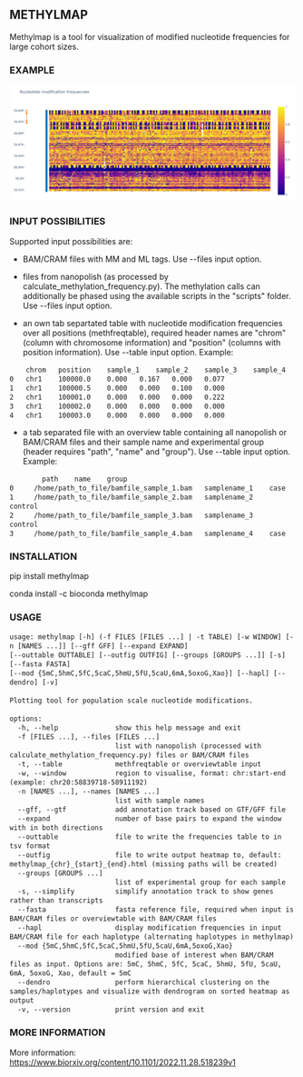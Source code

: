 ## METHYLMAP

Methylmap is a tool for visualization of modified nucleotide frequencies for large cohort sizes. 

### EXAMPLE

![GNAS methylmap](example/20221213182515.png)  

### INPUT POSSIBILITIES

Supported input possibilities are:

- BAM/CRAM files with MM and ML tags. Use --files input option.

- files from nanopolish (as processed by calculate_methylation_frequency.py). The methylation calls can additionally be phased using the available scripts in the "scripts" folder. Use --files input option.

- an own tab separtated table with nucleotide modification frequencies over all positions (methfreqtable), required header names are "chrom" (column with chromosome information) and "position" (columns with position information). Use --table input option. Example:
```
	chrom	position	sample_1	sample_2	sample_3	sample_4
0	chr1	100000.0	0.000	0.167	0.000	0.077
1	chr1	100000.5	0.000	0.000	0.100	0.000
2	chr1	100001.0	0.000	0.000	0.000	0.222
3	chr1	100002.0	0.000	0.000	0.000	0.000
4	chr1	100003.0	0.000	0.000	0.000	0.000
```

- a tab separated file with an overview table containing all nanopolish or BAM/CRAM files and their sample name and experimental group (header requires "path", "name" and "group"). Use --table input option. Example:
```
        path    name    group
0     /home/path_to_file/bamfile_sample_1.bam   samplename_1    case
1     /home/path_to_file/bamfile_sample_2.bam   samplename_2    control
2     /home/path_to_file/bamfile_sample_3.bam   samplename_3    control
3     /home/path_to_file/bamfile_sample_4.bam   samplename_4    case
````

### INSTALLATION

pip install methylmap

conda install -c bioconda methylmap

### USAGE

```
usage: methylmap [-h] (-f FILES [FILES ...] | -t TABLE) [-w WINDOW] [-n [NAMES ...]] [--gff GFF] [--expand EXPAND] 
[--outtable OUTTABLE] [--outfig OUTFIG] [--groups [GROUPS ...]] [-s] [--fasta FASTA] 
[--mod {5mC,5hmC,5fC,5caC,5hmU,5fU,5caU,6mA,5oxoG,Xao}] [--hapl] [--dendro] [-v]

Plotting tool for population scale nucleotide modifications.

options:
  -h, --help              show this help message and exit
  -f [FILES ...], --files [FILES ...]            
                          list with nanopolish (processed with calculate_methylation_frequency.py) files or BAM/CRAM files
  -t, --table             methfreqtable or overviewtable input
  -w, --window            region to visualise, format: chr:start-end (example: chr20:58839718-58911192)
  -n [NAMES ...], --names [NAMES ...]             
                          list with sample names
  --gff, --gtf            add annotation track based on GTF/GFF file
  --expand                number of base pairs to expand the window with in both directions
  --outtable              file to write the frequencies table to in tsv format
  --outfig                file to write output heatmap to, default: methylmap_{chr}_{start}_{end}.html (missing paths will be created)
  --groups [GROUPS ...]                
                          list of experimental group for each sample
  -s, --simplify          simplify annotation track to show genes rather than transcripts
  --fasta                 fasta reference file, required when input is BAM/CRAM files or overviewtable with BAM/CRAM files
  --hapl                  display modification frequencies in input BAM/CRAM file for each haplotype (alternating haplotypes in methylmap)
  --mod {5mC,5hmC,5fC,5caC,5hmU,5fU,5caU,6mA,5oxoG,Xao}                  
                          modified base of interest when BAM/CRAM files as input. Options are: 5mC, 5hmC, 5fC, 5caC, 5hmU, 5fU, 5caU, 6mA, 5oxoG, Xao, default = 5mC
  --dendro                perform hierarchical clustering on the samples/haplotypes and visualize with dendrogram on sorted heatmap as output
  -v, --version           print version and exit
  ```

### MORE INFORMATION

More information: https://www.biorxiv.org/content/10.1101/2022.11.28.518239v1